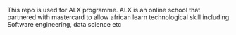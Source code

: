This repo is used for ALX programme. 
ALX is an online school that partnered with mastercard to allow african learn technological skill including Software engineering, data science etc
